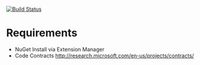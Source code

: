 ﻿[![Build Status](https://secure.travis-ci.org/exKAZUu/Paraiba.png?branch=master)](http://travis-ci.org/exKAZUu/Paraiba)

# Requirements
* NuGet
Install via Extension Manager
* Code Contracts
http://research.microsoft.com/en-us/projects/contracts/
